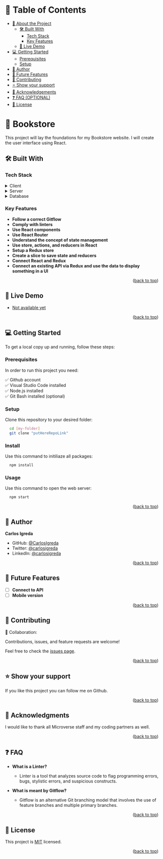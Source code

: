 <a name="readme-top"></a>

# 📗 Table of Contents

- [📖 About the Project](#about-project)
  - [🛠 Built With](#built-with)
    - [Tech Stack](#tech-stack)
    - [Key Features](#key-features)
  - [🚀 Live Demo](#live-demo)
- [💻 Getting Started](#getting-started)
  - [Prerequisites](#prerequisites)
  - [Setup](#setup)
- [👥 Author](#author)
- [🔭 Future Features](#future-features)
- [🤝 Contributing](#contributing)
- [⭐️ Show your support](#support)
- [🙏 Acknowledgements](#acknowledgements)
- [❓ FAQ (OPTIONAL)](#faq)
- [📝 License](#license)

# 📖 Bookstore <a name="about-project"></a>

This project will lay the foundations for my Bookstore website. I will create the user interface using React.

## 🛠 Built With <a name="built-with"></a>

### Tech Stack <a name="tech-stack"></a>

<details>
  <summary>Client</summary>
  <ul>
    <li><a href="https://www.hostinger.com/tutorials/what-is-react">REACT</a></li>
    <li><a href="https://redux-toolkit.js.org/">REDUX TOOLKIT</a></li>
  </ul>
</details>

<details>
  <summary>Server</summary>
  <ul>
    <li>N/A</li>
  </ul>
</details>

<details>
<summary>Database</summary>
  <ul>
    <li>N/A</li>
  </ul>
</details>

### Key Features <a name="key-features"></a>

- **Follow a correct Gitflow**
- **Comply with linters**
- **Use React components**
- **Use React Router**
- **Understand the concept of state management**
- **Use store, actions, and reducers in React**
- **Setup a Redux store**
- **Create a slice to save state and reducers**
- **Connect React and Redux**
- **Connect an existing API via Redux and use the data to display something in a UI**

<p align="right">(<a href="#readme-top">back to top</a>)</p>

## 🚀 Live Demo <a name="live-demo"></a>

- [Not available yet](https://carlosigreda.github.io/Bookstore)

<p align="right">(<a href="#readme-top">back to top</a>)</p>

## 💻 Getting Started <a name="getting-started"></a>

To get a local copy up and running, follow these steps:

### Prerequisites

In order to run this project you need:

✅ Github account <br>
✅ Visual Studio Code installed <br>
✅ Node.js installed <br>
✅ Git Bash installed (optional)   

### Setup

Clone this repository to your desired folder:

```sh
  cd [my-folder]
  git clone "putHereRepoLink"
```
### Install

Use this command to initiliaze all packages:

```sh
  npm install
```

### Usage

Use this command to open the web server:

```sh
  npm start
```

<p align="right">(<a href="#readme-top">back to top</a>)</p>

## 👥 Author <a name="author"></a>

**Carlos Igreda**
- GitHub: [@CarlosIgreda](https://github.com/CarlosIgreda)
- Twitter: [@carlosigreda](https://twitter.com/carlosigreda)
- LinkedIn: [@carlosigreda](https://www.linkedin.com/in/carlosigreda/)

<p align="right">(<a href="#readme-top">back to top</a>)</p>

## 🔭 Future Features <a name="future-features"></a>

- [ ] **Connect to API**
- [ ] **Mobile version**

<p align="right">(<a href="#readme-top">back to top</a>)</p>

## 🤝 Contributing <a name="contributing"></a>

👤 Collaboration:

Contributions, issues, and feature requests are welcome!

Feel free to check the [issues page](../../issues/).

<p align="right">(<a href="#readme-top">back to top</a>)</p>

## ⭐️ Show your support <a name="support"></a>

If you like this project you can follow me on Github.

<p align="right">(<a href="#readme-top">back to top</a>)</p>

## 🙏 Acknowledgments <a name="acknowledgements"></a>

I would like to thank all Microverse staff and my coding partners as well.

<p align="right">(<a href="#readme-top">back to top</a>)</p>

## ❓ FAQ <a name="faq"></a>

- **What is a Linter?**

  - Linter is a tool that analyzes source code to flag programming errors, bugs, stylistic errors, and suspicious constructs.

- **What is meant by Gitflow?**

  - Gitflow is an alternative Git branching model that involves the use of feature branches and multiple primary branches.
  
<p align="right">(<a href="#readme-top">back to top</a>)</p>

## 📝 License <a name="license"></a>

This project is [MIT](./LICENSE) licensed.

<p align="right">(<a href="#readme-top">back to top</a>)</p>
